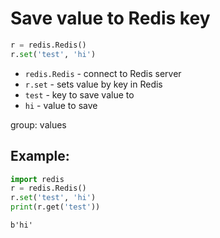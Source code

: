 # Save value to Redis key

```python
r = redis.Redis()
r.set('test', 'hi')
```

- `redis.Redis` - connect to Redis server
- `r.set` - sets value by key in Redis
- `test` - key to save value to
- `hi` - value to save

group: values

## Example: 
```python
import redis
r = redis.Redis()
r.set('test', 'hi')
print(r.get('test'))
```
```
b'hi'

```

